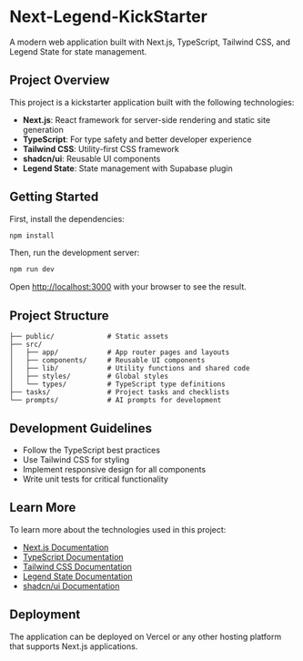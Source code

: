 # Next-Legend-KickStarter

A modern web application built with Next.js, TypeScript, Tailwind CSS, and Legend State for state management.

## Project Overview

This project is a kickstarter application built with the following technologies:

- **Next.js**: React framework for server-side rendering and static site generation
- **TypeScript**: For type safety and better developer experience
- **Tailwind CSS**: Utility-first CSS framework
- **shadcn/ui**: Reusable UI components
- **Legend State**: State management with Supabase plugin

## Getting Started

First, install the dependencies:

```bash
npm install
```

Then, run the development server:

```bash
npm run dev
```

Open [http://localhost:3000](http://localhost:3000) with your browser to see the result.

## Project Structure

```
├── public/             # Static assets
├── src/
│   ├── app/            # App router pages and layouts
│   ├── components/     # Reusable UI components
│   ├── lib/            # Utility functions and shared code
│   ├── styles/         # Global styles
│   └── types/          # TypeScript type definitions
├── tasks/              # Project tasks and checklists
└── prompts/            # AI prompts for development
```

## Development Guidelines

- Follow the TypeScript best practices
- Use Tailwind CSS for styling
- Implement responsive design for all components
- Write unit tests for critical functionality

## Learn More

To learn more about the technologies used in this project:

- [Next.js Documentation](https://nextjs.org/docs)
- [TypeScript Documentation](https://www.typescriptlang.org/docs/)
- [Tailwind CSS Documentation](https://tailwindcss.com/docs)
- [Legend State Documentation](https://legendapp.com/open-source/state/)
- [shadcn/ui Documentation](https://ui.shadcn.com/)

## Deployment

The application can be deployed on Vercel or any other hosting platform that supports Next.js applications.

